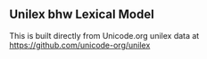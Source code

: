 Unilex bhw Lexical Model
----------------------

This is built directly from Unicode.org unilex data at
https://github.com/unicode-org/unilex
